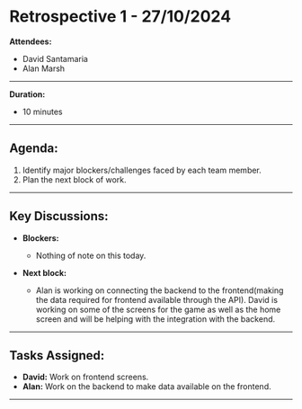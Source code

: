 # Retrospective 1 - 27/10/2024


**Attendees:**  
- David Santamaria
- Alan Marsh

---

**Duration:**
- 10 minutes

---

## Agenda:

1. Identify major blockers/challenges faced by each team member.
2. Plan the next block of work.

---

## Key Discussions:

- **Blockers:**
  - Nothing of note on this today.

- **Next block:**
  - Alan is working on connecting the backend to the frontend(making the data required for frontend available through the API). David is working on some of the screens for the game as well as the home screen and will be helping with the integration with the backend.

---

## Tasks Assigned:

- **David:** Work on frontend screens.
- **Alan:** Work on the backend to make data available on the frontend.

---